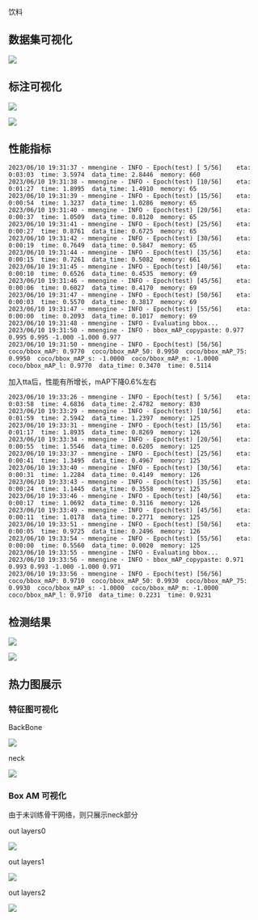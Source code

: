 饮料

## 数据集可视化

![](C:\Users\11139\Desktop\openmmlab\MMdetection\vis\drink.png)

## 标注可视化

![](C:\Users\11139\Desktop\openmmlab\MMdetection\vis\dtraincoco.png)

![](C:\Users\11139\Desktop\openmmlab\MMdetection\vis\dvalcoco.png)



## 性能指标

```
2023/06/10 19:31:37 - mmengine - INFO - Epoch(test) [ 5/56]    eta: 0:03:03  time: 3.5974  data_time: 2.8446  memory: 660  
2023/06/10 19:31:38 - mmengine - INFO - Epoch(test) [10/56]    eta: 0:01:27  time: 1.8995  data_time: 1.4910  memory: 65  
2023/06/10 19:31:39 - mmengine - INFO - Epoch(test) [15/56]    eta: 0:00:54  time: 1.3237  data_time: 1.0286  memory: 65  
2023/06/10 19:31:40 - mmengine - INFO - Epoch(test) [20/56]    eta: 0:00:37  time: 1.0509  data_time: 0.8120  memory: 65  
2023/06/10 19:31:41 - mmengine - INFO - Epoch(test) [25/56]    eta: 0:00:27  time: 0.8761  data_time: 0.6725  memory: 65  
2023/06/10 19:31:42 - mmengine - INFO - Epoch(test) [30/56]    eta: 0:00:19  time: 0.7649  data_time: 0.5847  memory: 65  
2023/06/10 19:31:44 - mmengine - INFO - Epoch(test) [35/56]    eta: 0:00:15  time: 0.7261  data_time: 0.5082  memory: 661  
2023/06/10 19:31:45 - mmengine - INFO - Epoch(test) [40/56]    eta: 0:00:10  time: 0.6526  data_time: 0.4535  memory: 69  
2023/06/10 19:31:46 - mmengine - INFO - Epoch(test) [45/56]    eta: 0:00:06  time: 0.6027  data_time: 0.4170  memory: 69  
2023/06/10 19:31:47 - mmengine - INFO - Epoch(test) [50/56]    eta: 0:00:03  time: 0.5570  data_time: 0.3817  memory: 69  
2023/06/10 19:31:47 - mmengine - INFO - Epoch(test) [55/56]    eta: 0:00:00  time: 0.2093  data_time: 0.1017  memory: 69  
2023/06/10 19:31:48 - mmengine - INFO - Evaluating bbox...
2023/06/10 19:31:50 - mmengine - INFO - bbox_mAP_copypaste: 0.977 0.995 0.995 -1.000 -1.000 0.977
2023/06/10 19:31:50 - mmengine - INFO - Epoch(test) [56/56]    coco/bbox_mAP: 0.9770  coco/bbox_mAP_50: 0.9950  coco/bbox_mAP_75: 0.9950  coco/bbox_mAP_s: -1.0000  coco/bbox_mAP_m: -1.0000  coco/bbox_mAP_l: 0.9770  data_time: 0.3470  time: 0.5114

```

加入tta后，性能有所增长，mAP下降0.6%左右

```
2023/06/10 19:33:26 - mmengine - INFO - Epoch(test) [ 5/56]    eta: 0:03:58  time: 4.6836  data_time: 2.4782  memory: 830  
2023/06/10 19:33:29 - mmengine - INFO - Epoch(test) [10/56]    eta: 0:01:59  time: 2.5942  data_time: 1.2397  memory: 125  
2023/06/10 19:33:31 - mmengine - INFO - Epoch(test) [15/56]    eta: 0:01:17  time: 1.8935  data_time: 0.8269  memory: 126  
2023/06/10 19:33:34 - mmengine - INFO - Epoch(test) [20/56]    eta: 0:00:55  time: 1.5546  data_time: 0.6205  memory: 125  
2023/06/10 19:33:37 - mmengine - INFO - Epoch(test) [25/56]    eta: 0:00:41  time: 1.3495  data_time: 0.4967  memory: 125  
2023/06/10 19:33:40 - mmengine - INFO - Epoch(test) [30/56]    eta: 0:00:31  time: 1.2284  data_time: 0.4149  memory: 126  
2023/06/10 19:33:43 - mmengine - INFO - Epoch(test) [35/56]    eta: 0:00:24  time: 1.1445  data_time: 0.3558  memory: 125  
2023/06/10 19:33:46 - mmengine - INFO - Epoch(test) [40/56]    eta: 0:00:17  time: 1.0692  data_time: 0.3116  memory: 126  
2023/06/10 19:33:49 - mmengine - INFO - Epoch(test) [45/56]    eta: 0:00:11  time: 1.0178  data_time: 0.2771  memory: 125  
2023/06/10 19:33:51 - mmengine - INFO - Epoch(test) [50/56]    eta: 0:00:05  time: 0.9725  data_time: 0.2496  memory: 126  
2023/06/10 19:33:54 - mmengine - INFO - Epoch(test) [55/56]    eta: 0:00:00  time: 0.5560  data_time: 0.0020  memory: 125  
2023/06/10 19:33:55 - mmengine - INFO - Evaluating bbox...
2023/06/10 19:33:56 - mmengine - INFO - bbox_mAP_copypaste: 0.971 0.993 0.993 -1.000 -1.000 0.971
2023/06/10 19:33:56 - mmengine - INFO - Epoch(test) [56/56]    coco/bbox_mAP: 0.9710  coco/bbox_mAP_50: 0.9930  coco/bbox_mAP_75: 0.9930  coco/bbox_mAP_s: -1.0000  coco/bbox_mAP_m: -1.0000  coco/bbox_mAP_l: 0.9710  data_time: 0.2231  time: 0.9231

```

## 检测结果

![](C:\Users\11139\Desktop\openmmlab\MMdetection\test2.png)

![](C:\Users\11139\Desktop\openmmlab\MMdetection\test6.png)

## 热力图展示

### 特征图可视化

BackBone

![](C:\Users\11139\Desktop\openmmlab\MMdetection\DSC_3656backone.jpg)

neck

![](C:\Users\11139\Desktop\openmmlab\MMdetection\DSC_3656neck.jpg)

### Box AM 可视化

由于未训练骨干网络，则只展示neck部分

out layers0

![](C:\Users\11139\Desktop\openmmlab\MMdetection\neck0.jpg)

out layers1

![](C:\Users\11139\Desktop\openmmlab\MMdetection\neck1.jpg)

out layers2

![](C:\Users\11139\Desktop\openmmlab\MMdetection\neck2.jpg)
